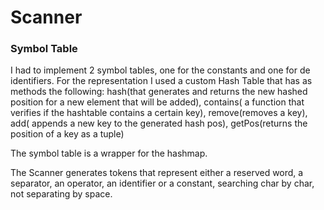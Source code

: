 # Scanner 

### Symbol Table

I had to implement 2 symbol tables, one for the constants and one for de identifiers.
For the representation I used a custom Hash Table that has as methods the following: hash(that generates and returns the
new hashed position for a new element that will be added), contains( a function that verifies if the hashtable contains a certain key), 
remove(removes a key), add( appends a new key to the generated hash pos),
getPos(returns the position of a key as a tuple)

The symbol table is a wrapper for the hashmap.

The Scanner generates tokens that represent either a reserved word, a separator, an operator, an identifier or a constant,
searching char by char, not separating by space.
